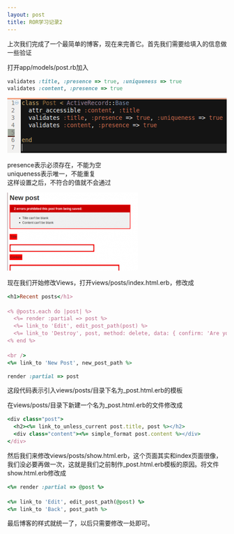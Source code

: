 ```yaml
---
layout: post
title: ROR学习记录2
---
```

上次我们完成了一个最简单的博客，现在来完善它。首先我们需要给填入的信息做一些验证

打开app/models/post.rb加入

```ruby
validates :title, :presence => true, :uniqueness => true
validates :content, :presence => true
```

<img class="alignnone size-medium wp-image-2066" title="1" src="/images/2012/11/15.png" alt=""  />

presence表示必须存在，不能为空  
uniqueness表示唯一，不能重复  
这样设置之后，不符合的值就不会通过  

<img class="alignnone size-medium wp-image-2067" title="2" src="/images/2012/11/21-300x179.png" alt="" width="300" height="179" />

现在我们开始修改Views，打开views/posts/index.html.erb，修改成

```ruby
<h1>Recent posts</h1>

<% @posts.each do |post| %>
  <%= render :partial => post %>
  <%= link_to 'Edit', edit_post_path(post) %>
  <%= link_to 'Destroy', post, method: delete, data: { confirm: 'Are you sure?' } %>
<% end %>

<br />
<%= link_to 'New Post', new_post_path %>
```

```ruby
render :partial => post
```

这段代码表示引入views/posts/目录下名为_post.html.erb的模板

在views/posts/目录下新建一个名为_post.html.erb的文件修改成

```ruby
<div class="post">
  <h2><%= link_to_unless_current post.title, post %></h2>
  <div class="content"><%= simple_format post.content %></div>
</div>
```

然后我们来修改views/posts/show.html.erb，这个页面其实和index页面很像，我们没必要再做一次，这就是我们之前制作_post.html.erb模板的原因。将文件show.html.erb修改成

```ruby
<%= render :partial => @post %>

<%= link_to 'Edit', edit_post_path(@post) %>
<%= link_to 'Back', post_path %>
```

最后博客的样式就统一了，以后只需要修改一处即可。





















